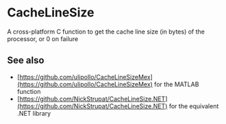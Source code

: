CacheLineSize
================

A cross-platform C function to get the cache line size (in bytes) of the processor, or 0 on failure

## See also

- [https://github.com/ulipollo/CacheLineSizeMex](https://github.com/ulipollo/CacheLineSizeMex) for the MATLAB function
- [https://github.com/NickStrupat/CacheLineSize.NET](https://github.com/NickStrupat/CacheLineSize.NET) for the equivalent .NET library
